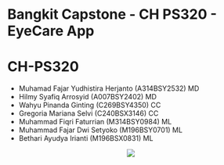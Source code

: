 # Bangkit Capstone - CH PS320 - EyeCare App

# CH-PS320

- Muhamad Fajar Yudhistira Herjanto (A314BSY2532) MD
- Hilmy Syafiq Arrosyid (A007BSY2402) MD
- Wahyu Pinanda Ginting (C269BSY4350) CC
- Gregoria Mariana Selvi (C240BSX3146) CC
- Muhammad Fiqri Faturrian (M314BSY0984) ML
- Muhammad Fajar Dwi Setyoko (M196BSY0701) ML
- Bethari Ayudya Irianti (M196BSX0831) ML



<p align="center">
  <img src="https://storage.googleapis.com/eyecare_models/general_image_eyecare/Eye%20Care-modified.png"><br>
</p>
